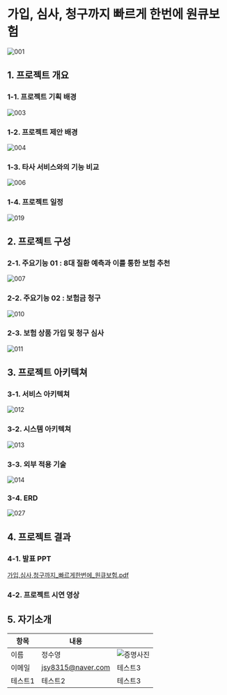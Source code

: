 # 가입, 심사, 청구까지 빠르게 한번에 원큐보험
![001](https://github.com/jsy8315/1Q_Insurance/assets/110025650/5a8a7f4c-4831-42e6-b565-accdbc148b3c)


## 1. 프로젝트 개요
### 1-1. 프로젝트 기획 배경
![003](https://github.com/jsy8315/1Q_Insurance/assets/110025650/c0562ffd-d265-4666-8897-fdfc03d71bd4)
### 1-2. 프로젝트 제안 배경
![004](https://github.com/jsy8315/1Q_Insurance/assets/110025650/5a04ea9f-239c-4fa7-9b53-e69a77f38100)
### 1-3. 타사 서비스와의 기능 비교
![006](https://github.com/jsy8315/1Q_Insurance/assets/110025650/019db735-4a99-4c57-825d-e9e3fb3043ba)
### 1-4. 프로젝트 일정
![019](https://github.com/jsy8315/1Q_Insurance/assets/110025650/115d5324-6c4d-4a99-b2cf-409cd2c1539e)



## 2. 프로젝트 구성
### 2-1. 주요기능 01 : 8대 질환 예측과 이를 통한 보험 추천
![007](https://github.com/jsy8315/1Q_Insurance/assets/110025650/189a06a4-eb4e-4925-bcf5-86800a8dd8b6)
### 2-2. 주요기능 02 : 보험금 청구
![010](https://github.com/jsy8315/1Q_Insurance/assets/110025650/c38e1283-d472-4199-bd1d-6ccd7e5f87a5)
### 2-3. 보험 상품 가입 및 청구 심사
![011](https://github.com/jsy8315/1Q_Insurance/assets/110025650/3101db2e-e288-4c50-a211-7a90c44abec0)



## 3. 프로젝트 아키텍쳐
### 3-1. 서비스 아키텍쳐
![012](https://github.com/jsy8315/1Q_Insurance/assets/110025650/caa39b2e-6afb-454a-96ff-50598d848f7d)
### 3-2. 시스템 아키텍쳐
![013](https://github.com/jsy8315/1Q_Insurance/assets/110025650/d1bb5362-d716-4d82-a9f9-475ee80aeeb2)
### 3-3. 외부 적용 기술
![014](https://github.com/jsy8315/1Q_Insurance/assets/110025650/4a436f40-4a4a-44ab-8f9a-e7e81c98fa82)
### 3-4. ERD
![027](https://github.com/jsy8315/1Q_Insurance/assets/110025650/a878a186-8554-43aa-b5fb-fe5655c37424)



## 4. 프로젝트 결과
### 4-1. 발표 PPT
[가입,심사,청구까지_빠르게한번에_원큐보험.pdf](https://github.com/jsy8315/1Q_Insurance/files/13163416/_._.pdf)
### 4-2. 프로젝트 시연 영상



## 5. 자기소개 
|항목|내용||
|------|---|---|
|이름|정수영|![증명사진](https://github.com/jsy8315/1Q_Insurance/assets/110025650/8bc99310-1164-4509-979e-ed69a0cae11e)|
|이메일|jsy8315@naver.com|테스트3|
|테스트1|테스트2|테스트3|
